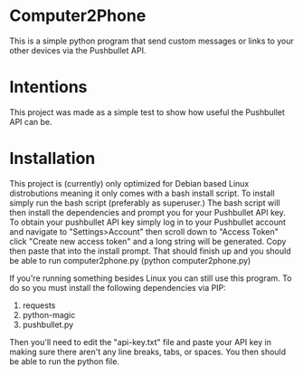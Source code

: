 # Computer2Phone
This is a simple python program that send custom messages or links to your other devices via the Pushbullet API.

# Intentions
This project was made as a simple test to show how useful the Pushbullet API can be.

# Installation
  This project is (currently) only optimized for Debian based Linux distrobutions meaning it only comes with a bash install script. 
To install simply run the bash script (preferably as superuser.) The bash script will then install the dependencies and prompt you for 
your Pushbullet API key. To obtain your pushbullet API key simply log in to your Pushbullet account and navigate to "Settings>Account"
then scroll down to "Access Token" click "Create new access token" and a long string will be generated.
Copy then paste that into the install prompt. That should finish up and you should be able to run computer2phone.py (python computer2phone.py)

If you're running something besides Linux you can still use this program. To do so you must install the following dependencies via PIP:
  
  1. requests
  2. python-magic
  3. pushbullet.py
  
Then you'll need to edit the "api-key.txt" file and paste your API key in making sure there aren't any line breaks, tabs, or spaces. 
You then should be able to run the python file.
